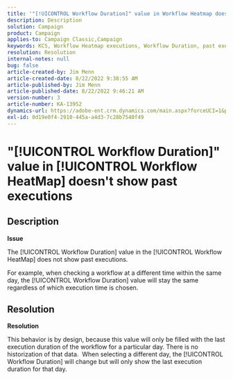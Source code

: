 ```yaml
---
title: '"[!UICONTROL Workflow Duration]" value in Workflow Heatmap doesn''t show past executions'
description: Description
solution: Campaign
product: Campaign
applies-to: Campaign Classic,Campaign
keywords: KCS, Workflow Heatmap executions, Workflow Duration, past executions, Adobe Campaign
resolution: Resolution
internal-notes: null
bug: false
article-created-by: Jim Menn
article-created-date: 8/22/2022 9:38:55 AM
article-published-by: Jim Menn
article-published-date: 8/22/2022 9:46:21 AM
version-number: 3
article-number: KA-13952
dynamics-url: https://adobe-ent.crm.dynamics.com/main.aspx?forceUCI=1&pagetype=entityrecord&etn=knowledgearticle&id=832f253b-fe21-ed11-b83e-0022480866ad
exl-id: 0d19e0f4-2910-445a-a4d3-7c28b7540f49
---
```

# "[!UICONTROL Workflow Duration]" value in [!UICONTROL Workflow HeatMap] doesn't show past executions

## Description


<b>Issue</b>

The [!UICONTROL Workflow Duration] value in the [!UICONTROL Workflow HeatMap] does not show past executions.

For example, when checking a workflow at a different time within the same day, the [!UICONTROL Workflow Duration] value will stay the same regardless of which execution time is chosen.


## Resolution


<b>Resolution</b>

This behavior is by design, because this value will only be filled with the last execution duration of the workflow for a particular day.
There is no historization of that data. 
When selecting a different day, the [!UICONTROL Workflow Duration] will change but will only show the last execution duration for that day.
